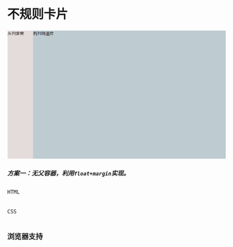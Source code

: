 # <b>不规则卡片</b>

![效果](./../assets/layout1.png)

##### <b>方案一：无父容器，利用`float+margin`实现。</b>

`HTML`

```html
```

`CSS`
```css

```

### <b>浏览器支持</b>